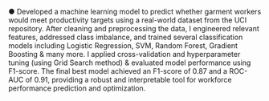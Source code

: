 ●	Developed a machine learning model to predict whether garment workers would meet productivity targets using a real-world dataset from the UCI repository. After cleaning and preprocessing the data, I engineered relevant features, addressed class imbalance, and trained several classification models including Logistic Regression, SVM, Random Forest, Gradient Boosting & many more. I applied cross-validation and hyperparameter tuning (using Grid Search method) & evaluated model performance using F1-score. The final best model achieved an F1-score of 0.87 and a ROC-AUC of 0.91, providing a robust and interpretable tool for workforce performance prediction and optimization.
